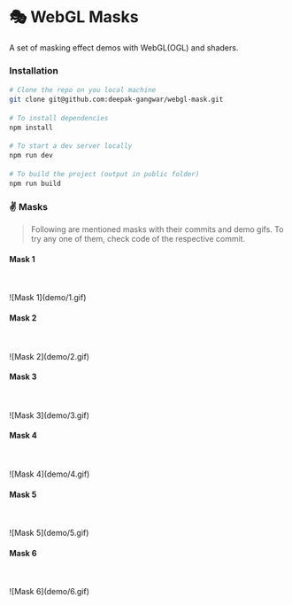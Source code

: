 # 🎭 WebGL Masks

A set of masking effect demos with WebGL(OGL) and shaders.

### Installation

```bash
# Clone the repo on you local machine
git clone git@github.com:deepak-gangwar/webgl-mask.git

# To install dependencies
npm install

# To start a dev server locally
npm run dev

# To build the project (output in public folder)
npm run build
```

### ✌ Masks

> Following are mentioned masks with their commits and demo gifs.
> To try any one of them, check code of the respective commit.

#### Mask 1

<br />
<br />
![Mask 1](demo/1.gif)

#### Mask 2

<br />
<br />
![Mask 2](demo/2.gif)

#### Mask 3

<br />
<br />
![Mask 3](demo/3.gif)

#### Mask 4

<br />
<br />
![Mask 4](demo/4.gif)

#### Mask 5

<br />
<br />
![Mask 5](demo/5.gif)

#### Mask 6

<br />
<br />
![Mask 6](demo/6.gif)